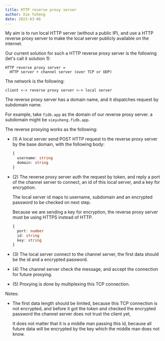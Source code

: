 ```yaml
---
title: HTTP reverse proxy server
author: Xie Yuheng
date: 2023-03-06
---
```


My aim is to run local HTTP server (without a public IP),
and use a HTTP reverse proxy server to make the local server
publicly available on the internet.

Our current solution for such a HTTP reverse proxy server
is the following (let's call it solution 1):

```
HTTP reverse proxy server =
  HTTP server + channel server (over TCP or UDP)
```

The network is the following:

```
client <-> reverse proxy server <-> local server
```

The reverse proxy server has a domain name,
and it dispatches request by subdomain name.

For example, take `fidb.app` as the domain of our reverse proxy server.
a subdomain might be `xieyuheng.fidb.app`.

The reverse proxying works as the following:

- (1) A local server send POST HTTP request
  to the reverse proxy server by the base domain,
  with the following body:

  ```ts
  {
    username: string
    domain: string
  }
  ```

- (2) The reverse proxy server auth the request by token,
  and reply a port of the channel server to connect,
  an id of this local server,
  and a key for encryption.

  The local server id maps to username, subdomain
  and an encrypted password to be checked on next step.

  Because we are sending a key for encryption,
  the reverse proxy server must be using HTTPS instead of HTTP.

  ```ts
  {
    port: number
    id: string
    key: string
  }
  ```

- (3) The local server connect to the channel server,
  the first data should be the id and a encrypted password.

- (4) The channel server check the message,
  and accept the connection for future proxying.

- (5) Proxying is done by multiplexing this TCP connection.

Notes:

- The first data length should be limited,
  because this TCP connection is not encrypted,
  and before it got the token and checked the encrypted password
  the channel server does not trust the client yet,

  It does not matter that it is a middle man passing this id,
  because all future data will be encrypted by the key
  which the middle man does not know.

